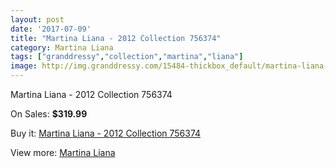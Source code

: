 ```yaml
---
layout: post
date: '2017-07-09'
title: "Martina Liana - 2012 Collection 756374"
category: Martina Liana
tags: ["granddressy","collection","martina","liana"]
image: http://img.granddressy.com/15484-thickbox_default/martina-liana-2012-collection-756374.jpg
---
```

Martina Liana - 2012 Collection 756374

On Sales: **$319.99**
<a href="https://www.granddressy.com/en/martina-liana/14513-martina-liana-2012-collection-756374.html"><amp-img layout="responsive" width="600" height="600" src="//img.granddressy.com/15484-thickbox_default/martina-liana-2012-collection-756374.jpg" alt="Martina Liana - 2012 Collection 756374 0" /></a>

Buy it: [Martina Liana - 2012 Collection 756374](https://www.granddressy.com/en/martina-liana/14513-martina-liana-2012-collection-756374.html "Martina Liana - 2012 Collection 756374")

View more: [Martina Liana](https://www.granddressy.com/en/339-martina-liana "Martina Liana")